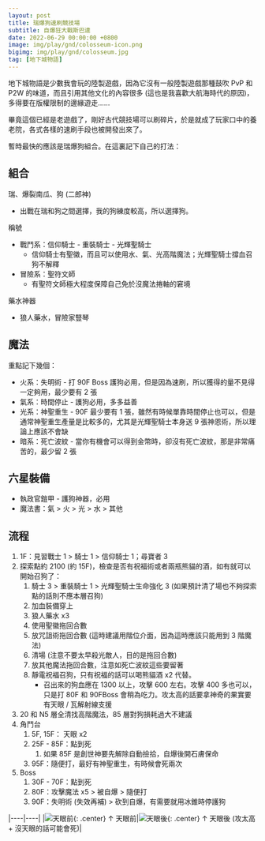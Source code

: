 ```yaml
---
layout: post
title: 瑞爆狗速刷競技場
subtitle: 自爆狂大戰斯巴達
date: 2022-06-29 00:00:00 +0800
image: img/play/gnd/colosseum-icon.png
bigimg: img/play/gnd/colosseum.jpg
tag: [地下城物語]
---
```


地下城物語是少數我會玩的陸製遊戲，因為它沒有一般陸製遊戲那種鼓吹 PvP 和 P2W 的味道，而且引用其他文化的內容很多 (這也是我喜歡大航海時代的原因)，多得要在版權限制的邊緣遊走…… <i class="far fa-grin-squint-tears red" aria-hidden="true"></i>

畢竟這個已經是老遊戲了，剛好古代競技場可以刷碎片，於是就成了玩家口中的養老院，各式各樣的速刷手段也被開發出來了。

暫時最快的應該是瑞爆狗組合。在這裏記下自己的打法：

## 組合

瑞、爆裂南瓜、狗 (二郎神)

- 出戰在瑞和狗之間選擇，我的狗練度較高，所以選擇狗。

稱號

- 戰鬥系：信仰騎士 - 重裝騎士 - 光輝聖騎士
  - 信仰騎士有聖徽，而且可以使用水、氣、光高階魔法；光輝聖騎士撐血召狗不解釋
- 冒險系：聖符文師
  - 有聖符文師極大程度保障自己免於沒魔法捲軸的窘境

藥水神器

- 狼人藥水，冒險家豎琴

## 魔法

重點記下幾個：

- 火系：失明術 - 打 90F Boss 護狗必用，但是因為速刷，所以獲得的量不見得一定夠用，最少要有 2 張
- 氣系：時間停止 - 護狗必用，多多益善
- 光系：神聖重生 - 90F 最少要有 1 張，雖然有時候單靠時間停止也可以，但是通常神聖重生產量是比較多的，尤其是光輝聖騎士本身送 9 張神恩術，所以理論上應該不會缺
- 暗系：死亡波紋 - 當你有機會可以得到金幣時，卻沒有死亡波紋，那是非常痛苦的，最少留 2 張

## 六星裝備

- 執政官鎧甲 - 護狗神器，必用
- 魔法書：氣 > 火 > 光 > 水 > 其他

## 流程

1. 1F：見習戰士 1 > 騎士 1 > 信仰騎士 1；尋寶者 3
2. 探索點約 2100 (約 15F)，檢查是否有祝福術或者兩瓶熊貓的酒，如有就可以開始召狗了：
   1. 騎士 3 > 重裝騎士 1 > 光輝聖騎士生命強化 3 (如果預計清了場也不夠探索點的話則不應本層召狗)
   2. 加血裝備穿上
   3. 狼人藥水 x3
   4. 使用聖徽拖回合數
   5. 放咒詛術拖回合數 (這時建議用階位介面，因為這時應該只能用到 3 階魔法)
   6. 清場 (注意不要太早殺光敵人，目的是拖回合數)
   7. 放其他魔法拖回合數，注意如死亡波紋這些要留著
   8. 靜電祝福召狗，只有祝福的話可以喝熊貓酒 x2 代替。
      - 召出來的狗血應在 1300 以上，攻擊 600 左右。攻擊 400 多也可以，只是打 80F 和 90FBoss 會稍為吃力。攻太高的話要拿神奇的果實要有天眼 / 瓦解射線支援
3. 20 和 N5 層全清找高階魔法，85 層對狗損耗過大不建議
4. 角鬥台
   1. 5F, 15F： 天眼 x2
   2. 25F - 85F：點到死
      1. 如果 85F 是創世神要先解除自動撿拾，自爆後開石膚保命
   3. 95F：隨便打，最好有神聖重生，有時候會死兩次
5. Boss
   1. 30F - 70F：點到死
   2. 80F：攻擊魔法 x5 > 被自爆 > 隨便打
   3. 90F：失明術 (失效再補) > 砍到自爆，有需要就用冰錐時停護狗

|----|----|
|![天眼前](../img/play/gnd/colosseum-cactus1.jpg){: .center} ↑ 天眼前|![天眼後](../img/play/gnd/colosseum-cactus2.jpg){: .center} ↑ 天眼後 (攻太高 + 沒天眼的話可能會死)|
